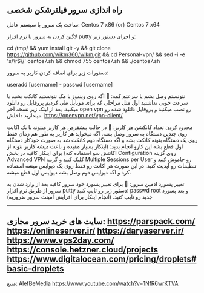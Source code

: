 راه اندازی سرور فیلترشکن شخصی
----------------------------------------------------------------- 

ساخت یک سرور با سیستم عامل: Centos 7 x86 (or) Centos 7 x64

لاگین کردن به سرور با نرم افزار putty و اجرای دستور زیر:

cd /tmp/ && yum install git -y && git clone https://github.com/wikm360/wikm.git && cd Personal-vpn/ && sed -i -e 's/\r$//' centos7.sh && chmod 755 centos7.sh && ./centos7.sh 

دستورات زیر برای اضافه کردن کاربر به سرور:

useradd [username] - 
passwd [username]

نتونستم وصل بشم یا سرعتم کمه: 🔴
اگه روی ویندوز یا مک نتونستید کانکت بشید یا سرعت خوبی نداشتید اول مثل مراحلی که برای موبایل طی کردیم پروفایل رو دانلود میکنید.
بعد از لینک زیر نسخه آخر open vpn رو نصب میکنید و پروفایل دانلود شده رو میندازید داخلش.
https://openvpn.net/vpn-client/

محدود کردن تعداد کانکشن هر کاربر: 🔴
در حالت پیشفرض هر کاربر میتونه با یک اکانت روی چندین دستگاه به سرور وصل بشه.
اگه میخواید هر کاربر به طور هم زمان فقط روی یک دستگاه بتونه کانکت بشه و اگه دستگاه دوم کانکت شد به صورت خودکار دستگاه اول قطع بشه این کارو انجام بدید:
(اینکار بسیار مفیده و باعث میشه کاربر نتونه از اکانتش سو استفاده کنه)
برای اینکار کافیه در بخش Configuration روی گزینه Advanced VPN کلیک کنید
و گزینه Multiple Sessions per User رو خاموش کنید و تنظیمات رو آپدیت کنید.
در این صورت هر اکانت رو فقط روی یک دیوایس میشه استفاده کرد و اگه دیوایس دوم وصل بشه دیوایس اول قطع میشه.

تغییر پسورد ادمین سرور: 🔴
برای تغییر پسورد خود سرور کافیه بعد از وارد شدن به سرور از طریق نرم افزار putty دستور زیر رو تایپ کنید:
passwd root
و بعد پسورد جدید رو تایپ کنید.
(انجام اینکار برای افزایش امینت سرور ضروریه)

----------------------------------------------------------
سایت های خرید سرور مجازی:
https://parspack.com/
https://onlineserver.ir/
https://daryaserver.ir/
https://www.vps2day.com/
https://console.hetzner.cloud/projects
https://www.digitalocean.com/pricing/droplets#basic-droplets
-----------------------------------------------------------
منبع:
AlefBeMedia
https://www.youtube.com/watch?v=1NfR6wrKTVA

